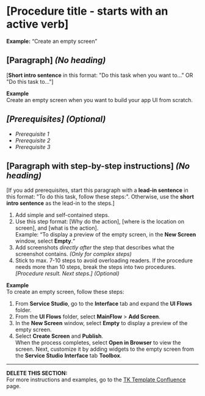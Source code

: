 # [Procedure title - starts with an active verb]  
**Example:** “Create an empty screen”

## [Paragraph] *(No heading)*    
[**Short intro sentence** in this format: "Do this task when you want to..." OR "Do this task to..."]

**Example**  
Create an empty screen when you want to build your app UI from scratch.

## *[Prerequisites] (Optional)*  
* _Prerequisite 1_   
* _Prerequisite 2_  
* _Prerequisite 3_  

## [Paragraph with step-by-step instructions] *(No heading)*  
[If you add prerequisites, start this paragraph with a **lead-in sentence** in this format: "To do this task, follow these steps:". Otherwise, use the **short intro sentence** as the lead-in to the steps.]
1. Add simple and self-contained steps.
1. Use this step format: [Why do the action], [where is the location on screen], and [what is the action].  
   Example: “To display a preview of the empty screen, in the **New Screen** window, select **Empty**.“
1. Add screenshots *directly after* the step that describes what the screenshot contains. *(Only for complex steps)*
1. Stick to max. 7-10 steps to avoid overloading readers. If the procedure needs more than 10 steps, break the steps into two procedures.
*[Procedure result. Next steps.]* *(Optional)*  

**Example**    
To create an empty screen, follow these steps:  
1. From **Service Studio**, go to the **Interface** tab and expand the **UI Flows** folder.  
1. From the **UI Flows** folder, select **MainFlow** > **Add Screen**.  
1. In the **New Screen** window, select **Empty** to display a preview of the empty screen.
1. Select **Create Screen** and **Publish**.  
When the process completes, select **Open in Browser** to view the screen. Next, customize it by adding widgets to the empty screen from the **Service Studio** **Interface** tab **Toolbox**.  

_______________________________________________________________________________________________________________________________________________________________________
**DELETE THIS SECTION:**   
For more instructions and examples, go to the [TK Template Confluence](https://outsystemsrd.atlassian.net/wiki/spaces/TK/pages/2488336658/Technical+Knowledge+Templates#Procedure) page.
